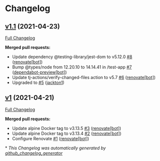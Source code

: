 # Changelog

## [v1.1](https://github.com/tj-actions/coverage-badge-js/tree/v1.1) (2021-04-23)

[Full Changelog](https://github.com/tj-actions/coverage-badge-js/compare/v1...v1.1)

**Merged pull requests:**

- Update dependency @testing-library/jest-dom to v5.12.0 [\#8](https://github.com/tj-actions/coverage-badge-js/pull/8) ([renovate[bot]](https://github.com/apps/renovate))
- Bump @types/node from 12.20.10 to 14.14.41 in /test-app [\#7](https://github.com/tj-actions/coverage-badge-js/pull/7) ([dependabot-preview[bot]](https://github.com/apps/dependabot-preview))
- Update tj-actions/verify-changed-files action to v5.7 [\#6](https://github.com/tj-actions/coverage-badge-js/pull/6) ([renovate[bot]](https://github.com/apps/renovate))
- Upgraded to [\#5](https://github.com/tj-actions/coverage-badge-js/pull/5) ([jackton1](https://github.com/jackton1))

## [v1](https://github.com/tj-actions/coverage-badge-js/tree/v1) (2021-04-21)

[Full Changelog](https://github.com/tj-actions/coverage-badge-js/compare/8fbee177e53ccd82f491e583fdab3be79758a5d4...v1)

**Merged pull requests:**

- Update alpine Docker tag to v3.13.5 [\#3](https://github.com/tj-actions/coverage-badge-js/pull/3) ([renovate[bot]](https://github.com/apps/renovate))
- Update alpine Docker tag to v3.13.4 [\#2](https://github.com/tj-actions/coverage-badge-js/pull/2) ([renovate[bot]](https://github.com/apps/renovate))
- Configure Renovate [\#1](https://github.com/tj-actions/coverage-badge-js/pull/1) ([renovate[bot]](https://github.com/apps/renovate))



\* *This Changelog was automatically generated by [github_changelog_generator](https://github.com/github-changelog-generator/github-changelog-generator)*
